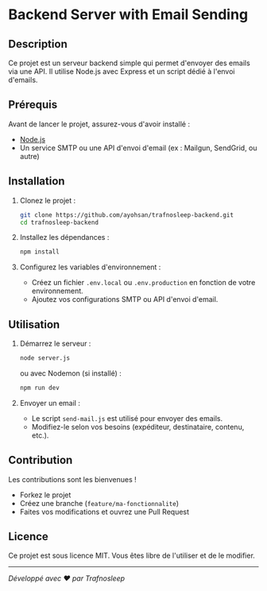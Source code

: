 # Backend Server with Email Sending

## Description
Ce projet est un serveur backend simple qui permet d'envoyer des emails via une API. Il utilise Node.js avec Express et un script dédié à l'envoi d'emails.

## Prérequis
Avant de lancer le projet, assurez-vous d'avoir installé :
- [Node.js](https://nodejs.org/)
- Un service SMTP ou une API d'envoi d'email (ex : Mailgun, SendGrid, ou autre)

## Installation
1. Clonez le projet :
   ``` bash
   git clone https://github.com/ayohsan/trafnosleep-backend.git
   cd trafnosleep-backend
   ```

2. Installez les dépendances :
   ``` bash
   npm install
   ```

3. Configurez les variables d'environnement :
   - Créez un fichier `.env.local` ou `.env.production` en fonction de votre environnement.
   - Ajoutez vos configurations SMTP ou API d'envoi d'email.

## Utilisation
1. Démarrez le serveur :
   ```bash
   node server.js
   ```
   ou avec Nodemon (si installé) :
   ```bash
   npm run dev
   ```

2. Envoyer un email :
   - Le script `send-mail.js` est utilisé pour envoyer des emails.
   - Modifiez-le selon vos besoins (expéditeur, destinataire, contenu, etc.).

## Contribution
Les contributions sont les bienvenues !
- Forkez le projet
- Créez une branche (`feature/ma-fonctionnalite`)
- Faites vos modifications et ouvrez une Pull Request

## Licence
Ce projet est sous licence MIT. Vous êtes libre de l'utiliser et de le modifier.

---
*Développé avec ❤️ par Trafnosleep*

